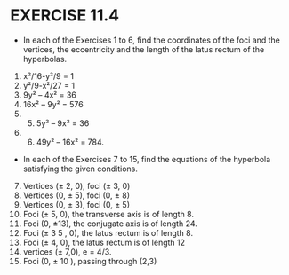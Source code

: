# EXERCISE 11.4
* In each of the Exercises 1 to 6, find the coordinates of the foci and the vertices, the eccentricity and the length of the latus rectum of the hyperbolas.
1. x²/16-y²/9 = 1 
2. y²/9-x²/27 = 1
3. 9y² – 4x² = 36
4. 16x² – 9y² = 576 
5. 5. 5y² – 9x² = 36 
6. 6. 49y² – 16x² = 784.

* In each of the Exercises 7 to 15, find the equations of the hyperbola satisfying the given conditions.

7. Vertices (± 2, 0), foci (± 3, 0)
8. Vertices (0, ± 5), foci (0, ± 8)
9. Vertices (0, ± 3), foci (0, ± 5)
10. Foci (± 5, 0), the transverse axis is of length 8.
11. Foci (0, ±13), the conjugate axis is of length 24.
12. Foci (± 3 5 , 0), the latus rectum is of length 8.
13. Foci (± 4, 0), the latus rectum is of length 12
14. vertices (± 7,0), e = 4/3.
15. Foci (0, ± 10 ), passing through (2,3)

